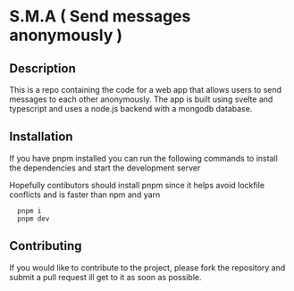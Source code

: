 # S.M.A ( Send messages anonymously )

## Description
This is a repo containing the code for a web app that allows users to send messages to each other anonymously. The app is built using svelte and typescript and uses a node.js backend with a mongodb database.

## Installation

If you have pnpm installed you can run the following commands to install the dependencies and start the development server

Hopefully contibutors should install pnpm since it helps avoid lockfile conflicts and is faster than npm and yarn

```
  pnpm i 
  pnpm dev 
```

## Contributing

If you would like to contribute to the project, please fork the repository and submit a pull request ill get to it as soon as possible.